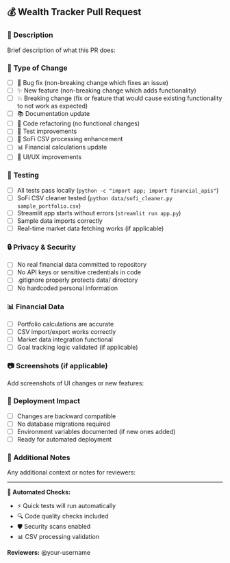 ## 💰 Wealth Tracker Pull Request

### 📝 **Description**
Brief description of what this PR does:

### 🎯 **Type of Change**
- [ ] 🐛 Bug fix (non-breaking change which fixes an issue)
- [ ] ✨ New feature (non-breaking change which adds functionality)  
- [ ] 💥 Breaking change (fix or feature that would cause existing functionality to not work as expected)
- [ ] 📚 Documentation update
- [ ] 🔧 Code refactoring (no functional changes)
- [ ] 🧪 Test improvements
- [ ] 🏦 SoFi CSV processing enhancement
- [ ] 📊 Financial calculations update
- [ ] 🎨 UI/UX improvements

### 🧪 **Testing**
- [ ] All tests pass locally (`python -c "import app; import financial_apis"`)
- [ ] SoFi CSV cleaner tested (`python data/sofi_cleaner.py sample_portfolio.csv`)
- [ ] Streamlit app starts without errors (`streamlit run app.py`)
- [ ] Sample data imports correctly
- [ ] Real-time market data fetching works (if applicable)

### 🔒 **Privacy & Security**
- [ ] No real financial data committed to repository
- [ ] No API keys or sensitive credentials in code
- [ ] .gitignore properly protects data/ directory
- [ ] No hardcoded personal information

### 📊 **Financial Data**
- [ ] Portfolio calculations are accurate
- [ ] CSV import/export works correctly
- [ ] Market data integration functional
- [ ] Goal tracking logic validated (if applicable)

### 📷 **Screenshots (if applicable)**
Add screenshots of UI changes or new features:

### 🚀 **Deployment Impact**
- [ ] Changes are backward compatible
- [ ] No database migrations required
- [ ] Environment variables documented (if new ones added)
- [ ] Ready for automated deployment

### 📝 **Additional Notes**
Any additional context or notes for reviewers:

---

**🤖 Automated Checks:**
- ⚡ Quick tests will run automatically
- 🔍 Code quality checks included
- 🛡️ Security scans enabled
- 📊 CSV processing validation

**Reviewers:** @your-username 
